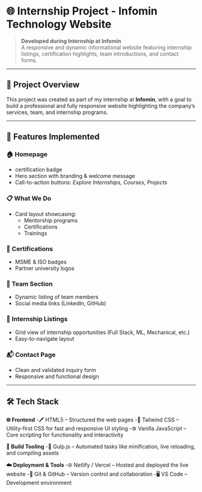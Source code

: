 # 🌐 Internship Project - Infomin Technology Website

> **Developed during Internship at Infomin**  
> A responsive and dynamic informational website featuring internship listings, certification highlights, team introductions, and contact forms.

---

## 📌 Project Overview
This project was created as part of my internship at **Infomin**, with a goal to build a professional and fully responsive website highlighting the company’s services, team, and internship programs.

---

## 🚀 Features Implemented

### 🏠 Homepage
- certification badge
- Hero section with branding & welcome message
- Call-to-action buttons: *Explore Internships*, *Courses*, *Projects*

### 📋 What We Do
- Card layout showcasing:
  - Mentorship programs
  - Certifications
  - Trainings

### 🏅 Certifications
- MSME & ISO badges
- Partner university logos

### 👥 Team Section
- Dynamic listing of team members
- Social media links (LinkedIn, GitHub)

### 🎯 Internship Listings
- Grid view of internship opportunities (Full Stack, ML, Mechanical, etc.)
- Easy-to-navigate layout

### 📬 Contact Page
- Clean and validated inquiry form
- Responsive and functional design

----

## 🛠️ Tech Stack

**🌐 Frontend**
-🖊️ HTML5 – Structured the web pages
-🎨 Tailwind CSS – Utility-first CSS for fast and responsive UI styling
-⚙️ Vanilla JavaScript – Core scripting for functionality and interactivity

**🧰 Build Tooling**
-🧪 Gulp.js – Automated tasks like minification, live reloading, and compiling assets

**☁️ Deployment & Tools**
-🌐 Netlify / Vercel – Hosted and deployed the live website
-🐙 Git & GitHub – Version control and collaboration
-🖥️ VS Code – Development environment




